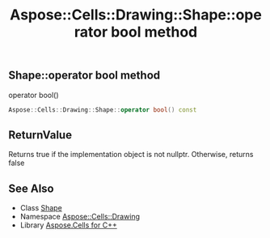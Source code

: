 ﻿---
title: Aspose::Cells::Drawing::Shape::operator bool method
linktitle: operator bool
second_title: Aspose.Cells for C++ API Reference
description: 'Aspose::Cells::Drawing::Shape::operator bool method. operator bool() in C++.'
type: docs
weight: 400
url: /cpp/aspose.cells.drawing/shape/operator_bool/
---
## Shape::operator bool method


operator bool()

```cpp
Aspose::Cells::Drawing::Shape::operator bool() const
```


## ReturnValue

Returns true if the implementation object is not nullptr. Otherwise, returns false

## See Also

* Class [Shape](../)
* Namespace [Aspose::Cells::Drawing](../../)
* Library [Aspose.Cells for C++](../../../)
